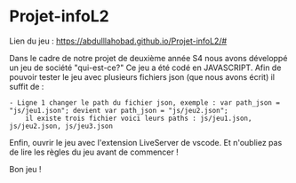 # Projet-infoL2

Lien du jeu : https://abdulllahobad.github.io/Projet-infoL2/#

Dans le cadre de notre projet de deuxième année S4 nous avons développé un jeu de société "qui-est-ce?"
Ce jeu a été codé en JAVASCRIPT.
Afin de pouvoir tester le jeu avec plusieurs fichiers json (que nous avons écrit) il suffit de :

    - Ligne 1 changer le path du fichier json, exemple : var path_json = "js/jeu1.json"; devient var path_json = "js/jeu2.json";
        il existe trois fichier voici leurs paths : js/jeu1.json, js/jeu2.json, js/jeu3.json

Enfin, ouvrir le jeu avec l'extension LiveServer de vscode.
Et n'oubliez pas de lire les règles du jeu avant de commencer !

Bon jeu !
